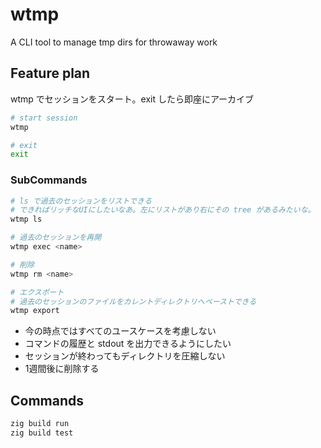# wtmp
A CLI tool to manage tmp dirs for throwaway work

## Feature plan
wtmp でセッションをスタート。exit したら即座にアーカイブ

```bash
# start session
wtmp

# exit
exit
```

### SubCommands
```bash
# ls で過去のセッションをリストできる
# できればリッチなUIにしたいなあ。左にリストがあり右にその tree があるみたいな。
wtmp ls

# 過去のセッションを再開
wtmp exec <name>

# 削除
wtmp rm <name>

# エクスポート
# 過去のセッションのファイルをカレントディレクトリへペーストできる
wtmp export
```

- 今の時点ではすべてのユースケースを考慮しない
- コマンドの履歴と stdout を出力できるようにしたい
- セッションが終わってもディレクトリを圧縮しない
- 1週間後に削除する

## Commands
```bash
zig build run
zig build test
```
